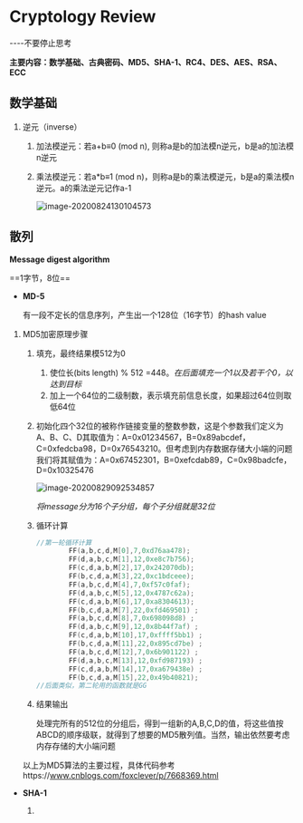 # Cryptology Review

----不要停止思考

**主要内容：数学基础、古典密码、MD5、SHA-1、RC4、DES、AES、RSA、ECC**

## 数学基础

1. 逆元（inverse）

   1. 加法模逆元：若a+b≡0 (mod n), 则称a是b的加法模n逆元，b是a的加法模n逆元

   2. 乘法模逆元：若a*b≡1 (mod n)，则称a是b的乘法模逆元，b是a的乘法模n逆元。a的乘法逆元记作a-1

      ![image-20200824130104573](..\Cryptology-review\pic\image-20200824130104573.png)

## 散列

**Message digest algorithm**

==1字节，8位==

* **MD-5**

  有一段不定长的信息序列，产生出一个128位（16字节）的hash value

1. MD5加密原理步骤

   1. 填充，最终结果模512为0

      1. 使位长(bits length) % 512 =448。*在后面填充一个1以及若干个0，以达到目标*
      2. 加上一个64位的二级制数，表示填充前信息长度，如果超过64位则取低64位

   2. 初始化四个32位的被称作链接变量的整数参数，这是个参数我们定义为A、B、C、D其取值为：A=0x01234567，B=0x89abcdef，C=0xfedcba98，D=0x76543210。但考虑到内存数据存储大小端的问题我们将其赋值为：A=0x67452301，B=0xefcdab89，C=0x98badcfe，D=0x10325476

      ![image-20200829092534857](..\Cryptology-review\pic\image-20200829092534857.png)

      *将message分为16个子分组，每个子分组就是32位*

   3. 循环计算

      ```C++
      //第一轮循环计算
              FF(a,b,c,d,M[0],7,0xd76aa478);
              FF(d,a,b,c,M[1],12,0xe8c7b756);
              FF(c,d,a,b,M[2],17,0x242070db);
              FF(b,c,d,a,M[3],22,0xc1bdceee);
              FF(a,b,c,d,M[4],7,0xf57c0faf);
              FF(d,a,b,c,M[5],12,0x4787c62a);
              FF(c,d,a,b,M[6],17,0xa8304613);
              FF(b,c,d,a,M[7],22,0xfd469501) ;
              FF(a,b,c,d,M[8],7,0x698098d8) ;
              FF(d,a,b,c,M[9],12,0x8b44f7af) ;
              FF(c,d,a,b,M[10],17,0xffff5bb1) ;
              FF(b,c,d,a,M[11],22,0x895cd7be) ;
              FF(a,b,c,d,M[12],7,0x6b901122) ;
              FF(d,a,b,c,M[13],12,0xfd987193) ;
              FF(c,d,a,b,M[14],17,0xa679438e) ;
              FF(b,c,d,a,M[15],22,0x49b40821);
      //后面类似，第二轮用的函数就是GG
      ```

   4. 结果输出

      处理完所有的512位的分组后，得到一组新的A,B,C,D的值，将这些值按ABCD的顺序级联，就得到了想要的MD5散列值。当然，输出依然要考虑内存存储的大小端问题

   以上为MD5算法的主要过程，具体代码参考https://www.cnblogs.com/foxclever/p/7668369.html

* **SHA-1**

  1.





